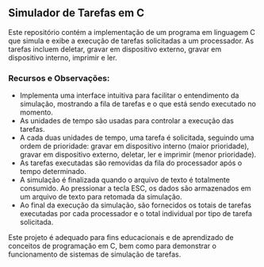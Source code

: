 ## Simulador de Tarefas em C

Este repositório contém a implementação de um programa em linguagem C que simula e exibe a execução de tarefas solicitadas a um processador. As tarefas incluem deletar, gravar em dispositivo externo, gravar em dispositivo interno, imprimir e ler.

### Recursos e Observações:

 - Implementa uma interface intuitiva para facilitar o entendimento da simulação, mostrando a fila de tarefas e o que está sendo executado no momento.
 - As unidades de tempo são usadas para controlar a execução das tarefas.
 - A cada duas unidades de tempo, uma tarefa é solicitada, seguindo uma ordem de prioridade: gravar em dispositivo interno (maior prioridade), gravar em dispositivo externo, deletar, ler e imprimir (menor prioridade).
 - As tarefas executadas são removidas da fila do processador após o tempo determinado.
 - A simulação é finalizada quando o arquivo de texto é totalmente consumido. Ao pressionar a tecla ESC, os dados são armazenados em um arquivo de texto para retomada da simulação.
 - Ao final da execução da simulação, são fornecidos os totais de tarefas executadas por cada processador e o total individual por tipo de tarefa solicitada.

Este projeto é adequado para fins educacionais e de aprendizado de conceitos de programação em C, bem como para demonstrar o funcionamento de sistemas de simulação de tarefas.

